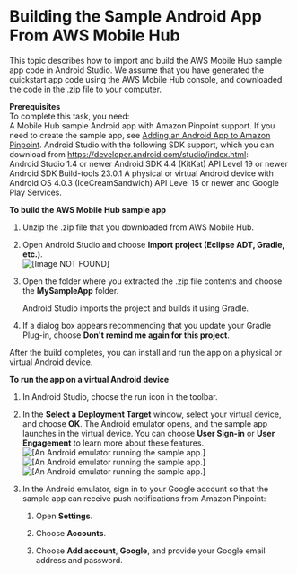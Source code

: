 # Building the Sample Android App From AWS Mobile Hub<a name="getting-started-android-sampleapp"></a>

This topic describes how to import and build the AWS Mobile Hub sample app code in Android Studio\. We assume that you have generated the quickstart app code using the AWS Mobile Hub console, and downloaded the code in the \.zip file to your computer\.

**Prerequisites**  
To complete this task, you need:  
A Mobile Hub sample Android app with Amazon Pinpoint support\. If you need to create the sample app, see [Adding an Android App to Amazon Pinpoint](getting-started-android-mobilehub.md)\.
Android Studio with the following SDK support, which you can download from [https://developer\.android\.com/studio/index\.html](https://developer.android.com/studio/index.html):  
Android Studio 1\.4 or newer
Android SDK 4\.4 \(KitKat\) API Level 19 or newer
Android SDK Build\-tools 23\.0\.1
A physical or virtual Android device with Android OS 4\.0\.3 \(IceCreamSandwich\) API Level 15 or newer and Google Play Services\.

**To build the AWS Mobile Hub sample app**

1. Unzip the \.zip file that you downloaded from AWS Mobile Hub\.

1. Open Android Studio and choose **Import project \(Eclipse ADT, Gradle, etc\.\)**\.  
![\[Image NOT FOUND\]](http://docs.aws.amazon.com/pinpoint/latest/developerguide/images/push-android-amh-quickstart-import.png)

1. Open the folder where you extracted the \.zip file contents and choose the **MySampleApp** folder\. 

   Android Studio imports the project and builds it using Gradle\.

1. If a dialog box appears recommending that you update your Gradle Plug\-in, choose **Don't remind me again for this project**\.

After the build completes, you can install and run the app on a physical or virtual Android device\.

**To run the app on a virtual Android device**

1. In Android Studio, choose the run icon in the toolbar\.

1. In the **Select a Deployment Target** window, select your virtual device, and choose **OK**\. The Android emulator opens, and the sample app launches in the virtual device\. You can choose **User Sign\-in** or **User Engagement** to learn more about these features\.  
![\[An Android emulator running the sample app.\]](http://docs.aws.amazon.com/pinpoint/latest/developerguide/images/app_screen_android.png)![\[An Android emulator running the sample app.\]](http://docs.aws.amazon.com/pinpoint/latest/developerguide/)![\[An Android emulator running the sample app.\]](http://docs.aws.amazon.com/pinpoint/latest/developerguide/)

1. In the Android emulator, sign in to your Google account so that the sample app can receive push notifications from Amazon Pinpoint:

   1. Open **Settings**\.

   1. Choose **Accounts**\.

   1. Choose **Add account**, **Google**, and provide your Google email address and password\.